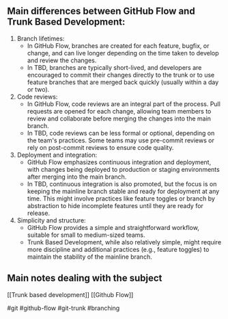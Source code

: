 ## Main differences between GitHub Flow and Trunk Based Development:

1.  Branch lifetimes:
    -   In GitHub Flow, branches are created for each feature, bugfix, or change, and can live longer depending on the time taken to develop and review the changes.
    -   In TBD, branches are typically short-lived, and developers are encouraged to commit their changes directly to the trunk or to use feature branches that are merged back quickly (usually within a day or two).
2.  Code reviews:
    -   In GitHub Flow, code reviews are an integral part of the process. Pull requests are opened for each change, allowing team members to review and collaborate before merging the changes into the main branch.
    -   In TBD, code reviews can be less formal or optional, depending on the team's practices. Some teams may use pre-commit reviews or rely on post-commit reviews to ensure code quality.
3.  Deployment and integration:
    -   GitHub Flow emphasizes continuous integration and deployment, with changes being deployed to production or staging environments after merging into the main branch.
    -   In TBD, continuous integration is also promoted, but the focus is on keeping the mainline branch stable and ready for deployment at any time. This might involve practices like feature toggles or branch by abstraction to hide incomplete features until they are ready for release.
4.  Simplicity and structure:
    -   GitHub Flow provides a simple and straightforward workflow, suitable for small to medium-sized teams.
    -   Trunk Based Development, while also relatively simple, might require more discipline and additional practices (e.g., feature toggles) to maintain the stability of the mainline branch.


## Main notes dealing with the subject
[[Trunk based development]]
[[Github Flow]]



#git #github-flow #git-trunk #branching 